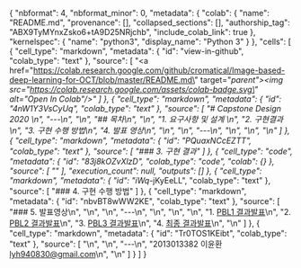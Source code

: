 {
  "nbformat": 4,
  "nbformat_minor": 0,
  "metadata": {
    "colab": {
      "name": "README.md",
      "provenance": [],
      "collapsed_sections": [],
      "authorship_tag": "ABX9TyMYnxZsko6+tA9D25NRjchb",
      "include_colab_link": true
    },
    "kernelspec": {
      "name": "python3",
      "display_name": "Python 3"
    }
  },
  "cells": [
    {
      "cell_type": "markdown",
      "metadata": {
        "id": "view-in-github",
        "colab_type": "text"
      },
      "source": [
        "<a href=\"https://colab.research.google.com/github/cromatical/Image-based-deep-learning-for-OCT/blob/master/README.md\" target=\"_parent\"><img src=\"https://colab.research.google.com/assets/colab-badge.svg\" alt=\"Open In Colab\"/></a>"
      ]
    },
    {
      "cell_type": "markdown",
      "metadata": {
        "id": "4nW1Y3VsCyUq",
        "colab_type": "text"
      },
      "source": [
        "# Capstone Design 2020 \n",
        "---\n",
        "\n",
        "## 목차\n",
        "\n",
        "1.   요구사항 및 설계 \n",
        "2.   구현결과\n",
        "3.   구현 수행 방법\n",
        "4.   발표 영상\n",
        "\n",
        "\n",
        "---\n",
        "\n",
        "\n",
        "\n"
      ]
    },
    {
      "cell_type": "markdown",
      "metadata": {
        "id": "PQuaxNCcEZTT",
        "colab_type": "text"
      },
      "source": [
        "### 3. 구현 결과"
      ]
    },
    {
      "cell_type": "code",
      "metadata": {
        "id": "83j8kOZvXlzD",
        "colab_type": "code",
        "colab": {}
      },
      "source": [
        ""
      ],
      "execution_count": null,
      "outputs": []
    },
    {
      "cell_type": "markdown",
      "metadata": {
        "id": "iWq_-jKyEeLL",
        "colab_type": "text"
      },
      "source": [
        "### 4. 구현 수행 방법"
      ]
    },
    {
      "cell_type": "markdown",
      "metadata": {
        "id": "nbvBT8wWW2KE",
        "colab_type": "text"
      },
      "source": [
        "### 5. 발표영상\n",
        "\n",
        "\n",
        "---\n",
        "\n",
        "\n",
        "\n",
        "1.   [PBL1 결과발표](https://youtu.be/YIwPM7o87uE)\n",
        "2.   [PBL2 결과발표](https://youtu.be/zJtn4eeDvb8 )\n",
        "3.   [PBL3 결과발표](https://youtu.be/9KmefKyzbtk)\n",
        "4.   [최종 결과발표](https://youtu.be/xeYtalinIlA)\n",
        "\n"
      ]
    },
    {
      "cell_type": "markdown",
      "metadata": {
        "id": "Tr0TOS1KEibt",
        "colab_type": "text"
      },
      "source": [
        "\n",
        "\n",
        "---\n",
        "2013013382 이윤환 lyh940830@gmail.com\n",
        "\n"
      ]
    }
  ]
}